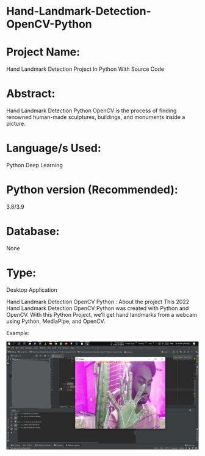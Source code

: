 # Hand-Landmark-Detection-OpenCV-Python

# Project Name:
Hand Landmark Detection Project In Python With Source Code
# Abstract:
Hand Landmark Detection Python OpenCV is the process of finding renowned human-made sculptures, buildings, and monuments inside a picture.
# Language/s Used:
Python Deep Learning
# Python version (Recommended):	
3.8/3.9
# Database:	 
None
# Type:	
Desktop Application

Hand Landmark Detection OpenCV Python : About the project
This 2022 Hand Landmark Detection OpenCV Python was created with Python and OpenCV. With this Python Project, we’ll get hand landmarks from a webcam using Python, MediaPipe, and OpenCV.

Example:

![Screenshot](Screenshot.jpg)
